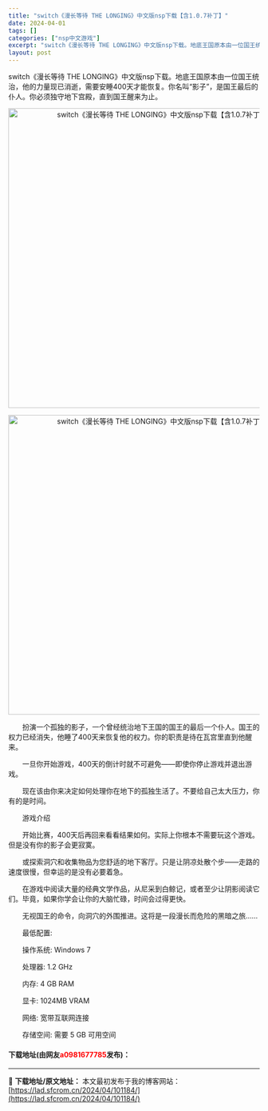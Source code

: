 ```yaml
---
title: "switch《漫长等待 THE LONGING》中文版nsp下载【含1.0.7补丁】"
date: 2024-04-01
tags: []
categories: ["nsp中文游戏"]
excerpt: "switch《漫长等待 THE LONGING》中文版nsp下载。地底王国原本由一位国王统治，他的力量现已消逝，需要安睡400天才能恢复。你名叫&ldquo;影子&rdquo;，是国王最后的仆人。你必须独守地下宫殿，直到国王醒来为止。 　　扮演一个孤独的影子，一个曾经统治地下王国的国王的最后一个仆人&hellip;"
layout: post
---
```


 <p>switch《漫长等待 THE LONGING》中文版nsp下载。地底王国原本由一位国王统治，他的力量现已消逝，需要安睡400天才能恢复。你名叫&ldquo;影子&rdquo;，是国王最后的仆人。你必须独守地下宫殿，直到国王醒来为止。</p> <p align="center"><img align="" border="0" src="https://lad.sfcrom.cn/wp-content/uploads/2024/04/20240401_660a0568ef913.webp" width="600" alt="switch《漫长等待 THE LONGING》中文版nsp下载【含1.0.7补丁】" /></p> <p align="center"><img align="" border="0" src="https://lad.sfcrom.cn/wp-content/uploads/2024/04/20240401_660a05695526f.webp" width="600" alt="switch《漫长等待 THE LONGING》中文版nsp下载【含1.0.7补丁】" /></p> <p>　　扮演一个孤独的影子，一个曾经统治地下王国的国王的最后一个仆人。国王的权力已经消失，他睡了400天来恢复他的权力。你的职责是待在瓦宫里直到他醒来。</p> <p>　　一旦你开始游戏，400天的倒计时就不可避免&mdash;&mdash;即使你停止游戏并退出游戏。</p> <p>　　现在该由你来决定如何处理你在地下的孤独生活了。不要给自己太大压力，你有的是时间。</p> <p>　　游戏介绍</p> <p>　　开始比赛，400天后再回来看看结果如何。实际上你根本不需要玩这个游戏。但是没有你的影子会更寂寞。</p> <p>　　或探索洞穴和收集物品为您舒适的地下客厅。只是让阴凉处散个步&mdash;&mdash;走路的速度很慢，但幸运的是没有必要着急。</p> <p>　　在游戏中阅读大量的经典文学作品，从尼采到白鲸记，或者至少让阴影阅读它们。毕竟，如果你学会让你的大脑忙碌，时间会过得更快。</p> <p>　　无视国王的命令，向洞穴的外围推进。这将是一段漫长而危险的黑暗之旅&hellip;&hellip;</p> <p>　　最低配置:</p> <p>　　操作系统: Windows 7</p> <p>　　处理器: 1.2 GHz</p> <p>　　内存: 4 GB RAM</p> <p>　　显卡: 1024MB VRAM</p> <p>　　网络: 宽带互联网连接</p> <p>　　存储空间: 需要 5 GB 可用空间</p> <p><h4>下载地址(由网友<font color="red">a0981677785</font>发布)：</h4></p> 

---
📖 **下载地址/原文地址：** 本文最初发布于我的博客网站：[https://lad.sfcrom.cn/2024/04/101184/](https://lad.sfcrom.cn/2024/04/101184/)
